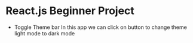 # React.js Beginner Project 
- Toggle Theme bar
  In this app we can click on button to change theme
  light mode to dark mode
  
